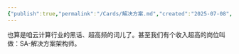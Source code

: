 ```yaml
---
{"publish":true,"permalink":"/Cards/解决方案.md","created":"2025-07-08","modified":"2025-07-08","published":"2025-07-12T13:25:29.240+08:00","cssclasses":""}
---
```



也算是咱云计算行业的黑话、超高频的词儿了。甚至我们有个收入超高的岗位叫做：SA-解决方案架构师。
